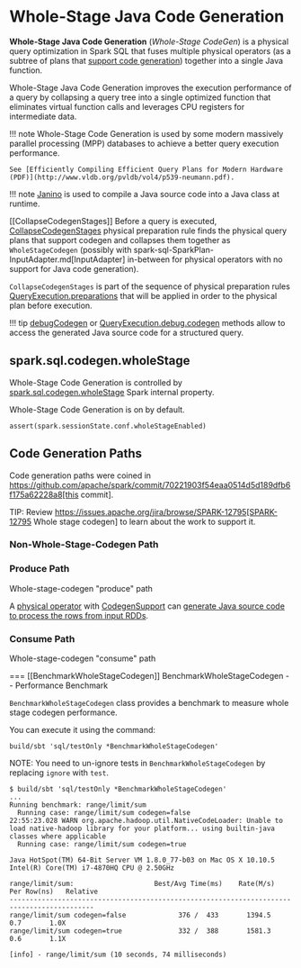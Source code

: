 # Whole-Stage Java Code Generation

**Whole-Stage Java Code Generation** (_Whole-Stage CodeGen_) is a physical query optimization in Spark SQL that fuses multiple physical operators (as a subtree of plans that [support code generation](physical-operators/CodegenSupport.md)) together into a single Java function.

Whole-Stage Java Code Generation improves the execution performance of a query by collapsing a query tree into a single optimized function that eliminates virtual function calls and leverages CPU registers for intermediate data.

!!! note
    Whole-Stage Code Generation is used by some modern massively parallel processing (MPP) databases to achieve a better query execution performance.

    See [Efficiently Compiling Efficient Query Plans for Modern Hardware (PDF)](http://www.vldb.org/pvldb/vol4/p539-neumann.pdf).

!!! note
    [Janino](https://janino-compiler.github.io/janino/) is used to compile a Java source code into a Java class at runtime.

[[CollapseCodegenStages]]
Before a query is executed, [CollapseCodegenStages](physical-optimizations/CollapseCodegenStages.md) physical preparation rule finds the physical query plans that support codegen and collapses them together as `WholeStageCodegen` (possibly with spark-sql-SparkPlan-InputAdapter.md[InputAdapter] in-between for physical operators with no support for Java code generation).

`CollapseCodegenStages` is part of the sequence of physical preparation rules [QueryExecution.preparations](QueryExecution.md#preparations) that will be applied in order to the physical plan before execution.

!!! tip
    [debugCodegen](spark-sql-debugging-query-execution.md#debugCodegen) or [QueryExecution.debug.codegen](QueryExecution.md#debug) methods allow to access the generated Java source code for a structured query.

## spark.sql.codegen.wholeStage

Whole-Stage Code Generation is controlled by [spark.sql.codegen.wholeStage](spark-sql-properties.md#spark.sql.codegen.wholeStage) Spark internal property.

Whole-Stage Code Generation is on by default.

```text
assert(spark.sessionState.conf.wholeStageEnabled)
```

## Code Generation Paths

Code generation paths were coined in https://github.com/apache/spark/commit/70221903f54eaa0514d5d189dfb6f175a62228a8[this commit].

TIP: Review https://issues.apache.org/jira/browse/SPARK-12795[SPARK-12795 Whole stage codegen] to learn about the work to support it.

### Non-Whole-Stage-Codegen Path

### Produce Path

Whole-stage-codegen "produce" path

A [physical operator](physical-operators/SparkPlan.md) with [CodegenSupport](physical-operators/CodegenSupport.md) can [generate Java source code to process the rows from input RDDs](physical-operators/CodegenSupport.md#doProduce).

### Consume Path

Whole-stage-codegen "consume" path

=== [[BenchmarkWholeStageCodegen]] BenchmarkWholeStageCodegen -- Performance Benchmark

`BenchmarkWholeStageCodegen` class provides a benchmark to measure whole stage codegen performance.

You can execute it using the command:

```
build/sbt 'sql/testOnly *BenchmarkWholeStageCodegen'
```

NOTE: You need to un-ignore tests in `BenchmarkWholeStageCodegen` by replacing `ignore` with `test`.

```
$ build/sbt 'sql/testOnly *BenchmarkWholeStageCodegen'
...
Running benchmark: range/limit/sum
  Running case: range/limit/sum codegen=false
22:55:23.028 WARN org.apache.hadoop.util.NativeCodeLoader: Unable to load native-hadoop library for your platform... using builtin-java classes where applicable
  Running case: range/limit/sum codegen=true

Java HotSpot(TM) 64-Bit Server VM 1.8.0_77-b03 on Mac OS X 10.10.5
Intel(R) Core(TM) i7-4870HQ CPU @ 2.50GHz

range/limit/sum:                    Best/Avg Time(ms)    Rate(M/s)   Per Row(ns)   Relative
-------------------------------------------------------------------------------------------
range/limit/sum codegen=false             376 /  433       1394.5           0.7       1.0X
range/limit/sum codegen=true              332 /  388       1581.3           0.6       1.1X

[info] - range/limit/sum (10 seconds, 74 milliseconds)
```
